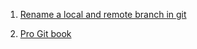 1. [Rename a local and remote branch in git](https://multiplestates.wordpress.com/2015/02/05/rename-a-local-and-remote-branch-in-git/)

2. [Pro Git book](https://git-scm.com/book/en/v2)